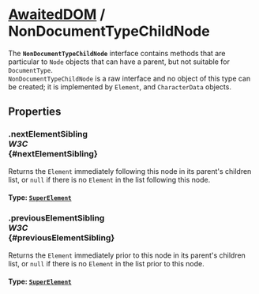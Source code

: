 # [AwaitedDOM](../basic-client/awaited-dom) <span>/</span> NonDocumentTypeChildNode

<div class='overview'>The <code><strong>NonDocumentTypeChildNode</strong></code> interface contains methods that are particular to <code>Node</code> objects that can have a parent, but not suitable for <code>DocumentType</code>.</div>

<div class='overview'><code>NonDocumentTypeChildNode</code> is a raw interface and no object of this type can be created; it is implemented by <code>Element</code>, and <code>CharacterData</code> objects.</div>

## Properties

### .nextElementSibling <div class="specs"><i>W3C</i></div> {#nextElementSibling}

Returns the <code>Element</code> immediately following this node in its parent's children list, or <code>null</code> if there is no <code>Element</code> in the list following this node.

#### **Type**: [`SuperElement`](./super-element.md)

### .previousElementSibling <div class="specs"><i>W3C</i></div> {#previousElementSibling}

Returns the <code>Element</code> immediately prior to this node in its parent's children list, or <code>null</code> if there is no <code>Element</code> in the list prior to this node.

#### **Type**: [`SuperElement`](./super-element.md)
